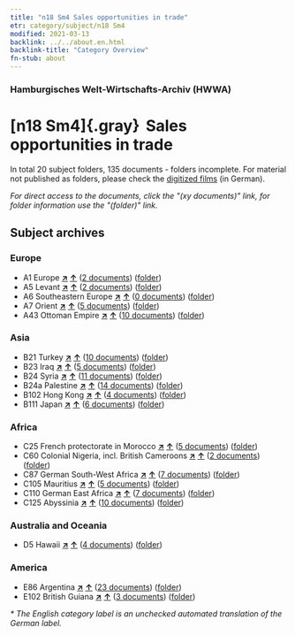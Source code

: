 ```yaml
---
title: "n18 Sm4 Sales opportunities in trade"
etr: category/subject/n18 Sm4
modified: 2021-03-13
backlink: ../../about.en.html
backlink-title: "Category Overview"
fn-stub: about
---
```


### Hamburgisches Welt-Wirtschafts-Archiv (HWWA)
# [n18 Sm4]{.gray}&#8201; Sales opportunities in trade&#160; 





In total 20 subject folders, 135 documents - folders incomplete.
For material not published as folders, please check the [digitized films](/film/h1_sh) (in German).

_For direct access to the documents, click the "(xy documents)" link, for folder information use the "(folder)" link._

## Subject archives



### Europe

- A1 Europe [**&nearr;**](../../../geo/i/140892/about.en.html "Europe (all folders)") [**&uarr;**](../../../geo/about.en.html#A1 "Country category system") (<a href="https://pm20.zbw.eu/dfgview/sh/140892,145266" title="about: Europe : Sales opportunities in trade" target="_blank">2 documents</a>) ([folder](http://purl.org/pressemappe20/folder/sh/140892,145266))
- A5 Levant [**&nearr;**](../../../geo/i/140898/about.en.html "Levant (all folders)") [**&uarr;**](../../../geo/about.en.html#A5 "Country category system") (<a href="https://pm20.zbw.eu/dfgview/sh/140898,145266" title="about: Levant : Sales opportunities in trade" target="_blank">2 documents</a>) ([folder](http://purl.org/pressemappe20/folder/sh/140898,145266))
- A6 Southeastern Europe [**&nearr;**](../../../geo/i/140900/about.en.html "Southeastern Europe (all folders)") [**&uarr;**](../../../geo/about.en.html#A6 "Country category system") (<a href="https://pm20.zbw.eu/dfgview/sh/140900,145266" title="about: Southeastern Europe : Sales opportunities in trade" target="_blank">0 documents</a>) ([folder](http://purl.org/pressemappe20/folder/sh/140900,145266))
- A7 Orient [**&nearr;**](../../../geo/i/140902/about.en.html "Orient (all folders)") [**&uarr;**](../../../geo/about.en.html#A7 "Country category system") (<a href="https://pm20.zbw.eu/dfgview/sh/140902,145266" title="about: Orient : Sales opportunities in trade" target="_blank">5 documents</a>) ([folder](http://purl.org/pressemappe20/folder/sh/140902,145266))
- A43 Ottoman Empire [**&nearr;**](../../../geo/i/141034/about.en.html "Ottoman Empire (all folders)") [**&uarr;**](../../../geo/about.en.html#A43 "Country category system") (<a href="https://pm20.zbw.eu/dfgview/sh/141034,145266" title="about: Ottoman Empire : Sales opportunities in trade" target="_blank">10 documents</a>) ([folder](http://purl.org/pressemappe20/folder/sh/141034,145266))

### Asia

- B21 Turkey [**&nearr;**](../../../geo/i/141111/about.en.html "Turkey (all folders)") [**&uarr;**](../../../geo/about.en.html#B21 "Country category system") (<a href="https://pm20.zbw.eu/dfgview/sh/141111,145266" title="about: Turkey : Sales opportunities in trade" target="_blank">10 documents</a>) ([folder](http://purl.org/pressemappe20/folder/sh/141111,145266))
- B23 Iraq [**&nearr;**](../../../geo/i/141113/about.en.html "Iraq (all folders)") [**&uarr;**](../../../geo/about.en.html#B23 "Country category system") (<a href="https://pm20.zbw.eu/dfgview/sh/141113,145266" title="about: Iraq : Sales opportunities in trade" target="_blank">5 documents</a>) ([folder](http://purl.org/pressemappe20/folder/sh/141113,145266))
- B24 Syria [**&nearr;**](../../../geo/i/141114/about.en.html "Syria (all folders)") [**&uarr;**](../../../geo/about.en.html#B24 "Country category system") (<a href="https://pm20.zbw.eu/dfgview/sh/141114,145266" title="about: Syria : Sales opportunities in trade" target="_blank">11 documents</a>) ([folder](http://purl.org/pressemappe20/folder/sh/141114,145266))
- B24a Palestine [**&nearr;**](../../../geo/i/141115/about.en.html "Palestine (all folders)") [**&uarr;**](../../../geo/about.en.html#B24a "Country category system") (<a href="https://pm20.zbw.eu/dfgview/sh/141115,145266" title="about: Palestine : Sales opportunities in trade" target="_blank">14 documents</a>) ([folder](http://purl.org/pressemappe20/folder/sh/141115,145266))
- B102 Hong Kong [**&nearr;**](../../../geo/i/141268/about.en.html "Hong Kong (all folders)") [**&uarr;**](../../../geo/about.en.html#B102 "Country category system") (<a href="https://pm20.zbw.eu/dfgview/sh/141268,145266" title="about: Hong Kong : Sales opportunities in trade" target="_blank">4 documents</a>) ([folder](http://purl.org/pressemappe20/folder/sh/141268,145266))
- B111 Japan [**&nearr;**](../../../geo/i/141272/about.en.html "Japan (all folders)") [**&uarr;**](../../../geo/about.en.html#B111 "Country category system") (<a href="https://pm20.zbw.eu/dfgview/sh/141272,145266" title="about: Japan : Sales opportunities in trade" target="_blank">6 documents</a>) ([folder](http://purl.org/pressemappe20/folder/sh/141272,145266))

### Africa

- C25 French protectorate in Morocco [**&nearr;**](../../../geo/i/141358/about.en.html "French protectorate in Morocco (all folders)") [**&uarr;**](../../../geo/about.en.html#C25 "Country category system") (<a href="https://pm20.zbw.eu/dfgview/sh/141358,145266" title="about: French protectorate in Morocco : Sales opportunities in trade" target="_blank">5 documents</a>) ([folder](http://purl.org/pressemappe20/folder/sh/141358,145266))
- C60 Colonial Nigeria, incl. British Cameroons [**&nearr;**](../../../geo/i/141409/about.en.html "Colonial Nigeria, incl. British Cameroons (all folders)") [**&uarr;**](../../../geo/about.en.html#C60 "Country category system") (<a href="https://pm20.zbw.eu/dfgview/sh/141409,145266" title="about: Colonial Nigeria, incl. British Cameroons : Sales opportunities in trade" target="_blank">2 documents</a>) ([folder](http://purl.org/pressemappe20/folder/sh/141409,145266))
- C87 German South-West Africa [**&nearr;**](../../../geo/i/141450/about.en.html "German South-West Africa (all folders)") [**&uarr;**](../../../geo/about.en.html#C87 "Country category system") (<a href="https://pm20.zbw.eu/dfgview/sh/141450,145266" title="about: German South-West Africa : Sales opportunities in trade" target="_blank">7 documents</a>) ([folder](http://purl.org/pressemappe20/folder/sh/141450,145266))
- C105 Mauritius [**&nearr;**](../../../geo/i/141469/about.en.html "Mauritius (all folders)") [**&uarr;**](../../../geo/about.en.html#C105 "Country category system") (<a href="https://pm20.zbw.eu/dfgview/sh/141469,145266" title="about: Mauritius : Sales opportunities in trade" target="_blank">5 documents</a>) ([folder](http://purl.org/pressemappe20/folder/sh/141469,145266))
- C110 German East Africa [**&nearr;**](../../../geo/i/141471/about.en.html "German East Africa (all folders)") [**&uarr;**](../../../geo/about.en.html#C110 "Country category system") (<a href="https://pm20.zbw.eu/dfgview/sh/141471,145266" title="about: German East Africa : Sales opportunities in trade" target="_blank">7 documents</a>) ([folder](http://purl.org/pressemappe20/folder/sh/141471,145266))
- C125 Abyssinia [**&nearr;**](../../../geo/i/141482/about.en.html "Abyssinia (all folders)") [**&uarr;**](../../../geo/about.en.html#C125 "Country category system") (<a href="https://pm20.zbw.eu/dfgview/sh/141482,145266" title="about: Abyssinia : Sales opportunities in trade" target="_blank">10 documents</a>) ([folder](http://purl.org/pressemappe20/folder/sh/141482,145266))

### Australia and Oceania

- D5 Hawaii [**&nearr;**](../../../geo/i/141595/about.en.html "Hawaii (all folders)") [**&uarr;**](../../../geo/about.en.html#D5 "Country category system") (<a href="https://pm20.zbw.eu/dfgview/sh/141595,145266" title="about: Hawaii : Sales opportunities in trade" target="_blank">4 documents</a>) ([folder](http://purl.org/pressemappe20/folder/sh/141595,145266))

### America

- E86 Argentina [**&nearr;**](../../../geo/i/141692/about.en.html "Argentina (all folders)") [**&uarr;**](../../../geo/about.en.html#E86 "Country category system") (<a href="https://pm20.zbw.eu/dfgview/sh/141692,145266" title="about: Argentina : Sales opportunities in trade" target="_blank">23 documents</a>) ([folder](http://purl.org/pressemappe20/folder/sh/141692,145266))
- E102 British Guiana [**&nearr;**](../../../geo/i/141700/about.en.html "British Guiana (all folders)") [**&uarr;**](../../../geo/about.en.html#E102 "Country category system") (<a href="https://pm20.zbw.eu/dfgview/sh/141700,145266" title="about: British Guiana : Sales opportunities in trade" target="_blank">3 documents</a>) ([folder](http://purl.org/pressemappe20/folder/sh/141700,145266))


_* The English category label is an unchecked automated translation of the German label._

